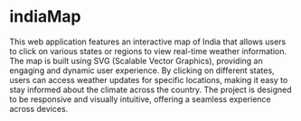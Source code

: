 # indiaMap
 This web application features an interactive map of India that allows users to click on various states or regions to view real-time weather information. The map is built using SVG (Scalable Vector Graphics), providing an engaging and dynamic user experience. By clicking on different states, users can access weather updates for specific locations, making it easy to stay informed about the climate across the country. The project is designed to be responsive and visually intuitive, offering a seamless experience across devices.
